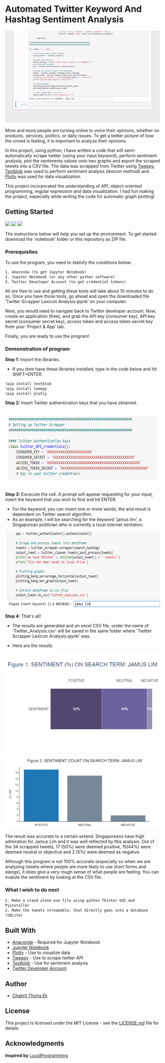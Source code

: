 # Automated Twitter Keyword And Hashtag Sentiment Analysis
<p align="center">
  <img width="640" height="300" src="https://github.com/thongekchakrit/TwitAnlysis-to-csv/blob/master/images/overview.gif">
</p>

More and more people are turning online to voice their opinions, whether on products, services, politics, or daily issues. To get a better picture of how the crowd is feeling, it is important to analyze their opinions. 

In this project, using python, I have written a code that will semi-automatically scrape twitter (using your input keyword), perform sentiment analysis, plot the sentiments values onto two graphs and export the scraped tweets into a CSV file. The data was scrapped from Twitter using [Tweepy](http://docs.tweepy.org/en/v3.5.0/api.html), [Textblob](https://textblob.readthedocs.io/en/dev/) was used to perform sentiment analysis (lexicon method) and [Plotly](https://plotly.com/python/) was used for data visualization.

This project incorporated the understanding of API, object-oriented programming, regular expression and data visualization. I had fun making the project, especially while writing the code for automatic graph plotting!

## Getting Started
<p align="left">
  <img src="https://img.shields.io/website?down_color=lightgrey&down_message=offline&logo=github&style=for-the-badge&up_color=green&up_message=view%20now&url=https%3A%2F%2Fthongekchakrit.github.io%2F">
   <img src="https://img.shields.io/github/languages/code-size/thongekchakrit/TwitAnlysis-to-csv?color=green&style=for-the-badge">
   <img src="https://img.shields.io/github/license/thongekchakrit/TwitAnlysis-to-csv?color=orange&style=for-the-badge">
</p>

The instructions below will help you set up the environment. To get started download the 'notebook' folder or this repository as ZIP file.

### Prerequisites

To use the program, you need to statisfy the conditions below:

```
1. Anaconda (to get Jupyter Notebook)
2. Jupyter Notebook (or any other python software)
3. Twitter Developer Account (to get credential tokens)
```

All are free to use and getting these tools will take about 10 minutes to do so. Once you have those tools, go ahead and open the downloaded file ‘Twitter Scrapper Lexicon Analysis.ipynb’ on your computer. 

Next, you would need to navigate back to Twitter developer account. Now, create an application (free), and grab the API key (consumer key), API key secret (consumer secret key), access token and access token secret key from your ‘Project & App’ tab. 

Finally, you are ready to use the program!

### Demonstration of program

**Step 1:** Import the libraries. 

* If you dont have these libraries installed, type in the code below and hit SHIFT+ENTER.

```
!pip install textblob
!pip install tweepy
!pip install plotly
```

**Step 2:** Insert Twitter authentication keys that you have obtained.

<p align="center">
  <img width="640" height="250" src="https://github.com/thongekchakrit/TwitAnlysis-to-csv/blob/master/images/Settinguptwitterr.PNG">
</p>

**Step 3:** Excecute the cell. A prompt will appear requesting for your input, insert the keyword that you wish to find and hit ENTER. 

* For the keyword, you can insert one or more words, the end result is dependent on Twitter search algorithm.
* As an example, I will be searching for the keyword 'jamus lim', a Singaporean politician who is currently a local internet sentation.

<p align="center">
  <img width="640" height="250" src="https://github.com/thongekchakrit/TwitAnlysis-to-csv/blob/master/images/searchtwitterr.PNG">
</p>

**Step 4:** That's all! 

* The results are generated and an excel CSV file, under the name of 'Twitter_Analysis.csv' will be saved in the same folder where 'Twitter Scrapper Lexicon Analysis.ipynb' was. 

* Here are the results

![Result_1](https://github.com/thongekchakrit/TwitAnlysis-to-csv/blob/master/images/result_1.png)

![Result_2](https://github.com/thongekchakrit/TwitAnlysis-to-csv/blob/master/images/result_2.png)

The result was accurate to a certain extend. Singaporeans have high admiration for Jamus Lim and it was well reflected by this analysis. Out of the 34 scrapped tweets, 17 (50%) were deemed positive, 15(44%) were deemed neutral or objective and 2 (5%) were deemed as negative. 

Although this program is not 100% accurate (especially so when we are analysing tweets where people are more likely to use short forms and slangs), it does give a very rough sense of what people are feeling. You can evalute the sentiment by looking at the CSV file. 

### What I wish to do next

```
1. Make a stand alone exe file using python Tkinter GUI and Pyinstaller
2. Make the tweets streamable, that directly goes into a database (SQLite)
```

## Built With

* [Anaconda](https://www.anaconda.com/) - Required for Jupyter Notebook
* [Jupyter Notebook](https://jupyter.org/)
* [Plotly](https://plotly.com/python/) - Use to visualize data
* [Tweepy](http://docs.tweepy.org/en/v3.5.0/api.html) - Use to scrape twitter API
* [Textblob](https://textblob.readthedocs.io/en/dev/) - Use for sentiment analysis
* [Twitter Developer Account](https://developer.twitter.com/en)


## Author

* [Chakrit Thong Ek](https://github.com/thongekchakrit)

## License

This project is licensed under the MIT License - see the [LICENSE.md](LICENSE.md) file for details

## Acknowledgments

**Inspired by** [LucidProgramming](https://www.youtube.com/watch?v=wlnx-7cm4Gg&t=23s)
